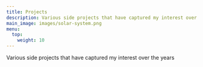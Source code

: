 ```yaml
---
title: Projects
description: Various side projects that have captured my interest over the years
main_image: images/solar-system.png
menu:
  top:
    weight: 10
---
```


Various side projects that have captured my interest over the years
